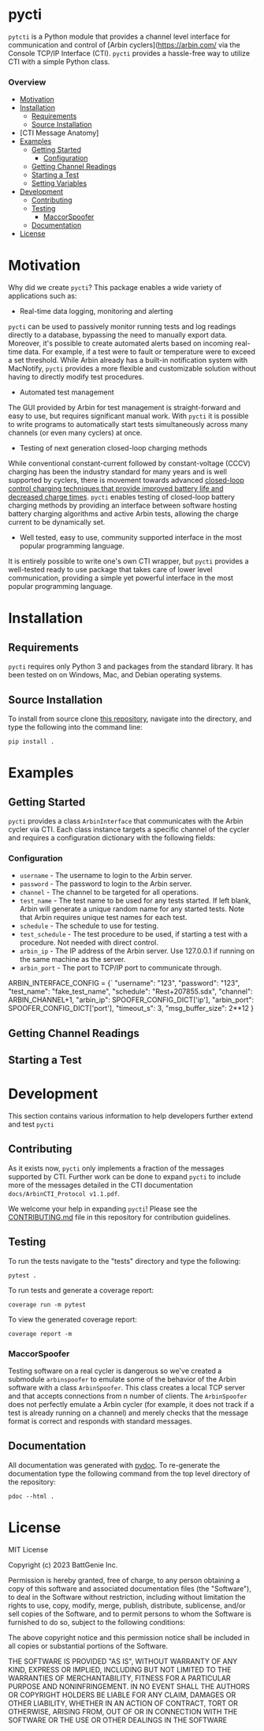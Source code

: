 # pycti

`pytcti` is a Python module that provides a channel level interface for communication and control of [Arbin cyclers](https://arbin.com/ via the Console TCP/IP Interface (CTI). `pycti` provides a hassle-free way to utilize CTI with a simple Python class.

### Overview

- [Motivation](#Motivation)
- [Installation](#Installation)
    - [Requirements](#Requirements)
    - [Source Installation](#source-installation)
- [CTI Message Anatomy]
- [Examples](#Examples)
  - [Getting Started](#getting-started)
    - [Configuration](#Configuration)
  - [Getting Channel Readings](#getting-channel-readings) 
  - [Starting a Test](#starting-a-test)
  - [Setting Variables](#setting-variables)
- [Development](#Dev)
  - [Contributing](#Contributing)
  - [Testing](#Testing)
    - [MaccorSpoofer](#MaccorSpoofer)
  - [Documentation](#Documentation)
- [License](#License)

# <a name="Motivation"></a>Motivation

Why did we create `pycti`? This package enables a wide variety of applications such as:

- Real-time data logging, monitoring and alerting

`pycti` can be used to passively monitor running tests and log readings directly to a database, bypassing the need to manually export data. Moreover, it's possible to create automated alerts based on incoming real-time data. For example, if a test were to fault or temperature were to exceed a set threshold. While Arbin already has a built-in notification system with MacNotify, `pycti` provides a more flexible and customizable solution without having to directly modify test procedures. 

- Automated test management

The GUI provided by Arbin for test management is straight-forward and easy to use, but requires significant manual work. With `pycti` it is possible to write programs to automatically start tests simultaneously across many channels (or even many cyclers) at once.

- Testing of next generation closed-loop charging methods

While conventional constant-current followed by constant-voltage (CCCV) charging has been the industry standard for many years and is well supported by cyclers, there is movement towards advanced [closed-loop control charging techniques that provide improved battery life and decreased charge times](https://battgenie.life/technology/). `pycti` enables testing of closed-loop battery charging methods by providing an interface between software hosting battery charging algorithms and active Arbin tests, allowing the charge current to be dynamically set.

- Well tested, easy to use, community supported interface in the most popular programming language. 

It is entirely possible to write one's own CTI wrapper, but `pycti` provides a well-tested ready to use package that takes care of lower level communication, providing a simple yet powerful interface in the most popular programming language. 

# <a name="Installation"></a>Installation

## <a name="Requirements"></a>Requirements

`pycti` requires only Python 3 and packages from the standard library. It has been tested on on Windows, Mac, and Debian operating systems.

## <a name="Source Installation"></a>Source Installation

To install from source clone [this repository](https://github.com/BattGenie/pycti), navigate into the directory, and type the following into the command line:

```
pip install .
```

# <a name="Examples"></a>Examples

## <a name="Getting Started"></a>Getting Started

`pycti` provides a class `ArbinInterface` that communicates with the Arbin cycler via CTI. Each class instance targets a specific channel of the cycler and requires a configuration dictionary with the following fields:

### <a name="Configuration"></a>Configuration

- `username` - The username to login to the Arbin server.
- `password` - The password to login to the Arbin server.
- `channel` - The channel to be targeted for all operations.
- `test_name` - The test name to be used for any tests started. If left blank, Arbin will generate a unique random name for any started tests. Note that Arbin requires unique test names for each test.
- `schedule` - The schedule to use for testing.
- `test_schedule` - The test procedure to be used, if starting a test with a procedure. Not needed with direct control.
- `arbin_ip` - The IP address of the Arbin server. Use 127.0.0.1 if running on the same machine as the server.
- `arbin_port` - The port to TCP/IP port to communicate through.

ARBIN_INTERFACE_CONFIG = {`
    "username": "123",
    "password": "123",
    "test_name": "fake_test_name",
    "schedule": "Rest+207855.sdx",
    "channel": ARBIN_CHANNEL+1,
    "arbin_ip": SPOOFER_CONFIG_DICT['ip'],
    "arbin_port": SPOOFER_CONFIG_DICT['port'],
    "timeout_s": 3,
    "msg_buffer_size": 2**12
}


## <a name="Readings"></a>Getting Channel Readings

## <a name="Test"></a>Starting a Test

# <a name="Dev"></a>Development

This section contains various information to help developers further extend and test `pycti`

## <a name="Contributing"></a>Contributing

As it exists now, `pycti` only implements a fraction of the messages supported by CTI. Further work can be done to expand `pycti` to include more of the messages detailed in the CTI documentation `docs/ArbinCTI_Protocol v1.1.pdf`.

We welcome your help in expanding `pycti`! Please see the [CONTRIBUTING.md](https://github.com/BattGenie/pycti/blob/main/CONTRIBUTING.md) file in this repository for contribution guidelines. 

## <a name="Testing"></a>Testing

To run the tests navigate to the "tests" directory and type the following:

```
pytest .
```

To run tests and generate a coverage report:

```
coverage run -m pytest
```

To view the generated coverage report:

```
coverage report -m 
```

### <a name="ArbinSpoofer"></a>MaccorSpoofer

Testing software on a real cycler is dangerous so we've created a submodule `arbinspoofer` to emulate some of the behavior of the Arbin software with a class `ArbinSpoofer`. This class creates a local TCP server and that accepts connections from n number of clients. The `ArbinSpoofer` does not perfectly emulate a Arbin cycler (for example, it does not track if a test is already running on a channel) and merely checks that the message format is correct and responds with standard messages. 

## <a name="Documentation"></a>Documentation

All documentation was generated with [pydoc](https://docs.python.org/3/library/pydoc.html). To re-generate the documentation type the following command from the top level directory of the repository:

```
pdoc --html .
```

# <a name="License"></a>License

MIT License

Copyright (c) 2023 BattGenie Inc. 

Permission is hereby granted, free of charge, to any person obtaining a copy
of this software and associated documentation files (the "Software"), to deal
in the Software without restriction, including without limitation the rights
to use, copy, modify, merge, publish, distribute, sublicense, and/or sell
copies of the Software, and to permit persons to whom the Software is
furnished to do so, subject to the following conditions:

The above copyright notice and this permission notice shall be included in all
copies or substantial portions of the Software.

THE SOFTWARE IS PROVIDED "AS IS", WITHOUT WARRANTY OF ANY KIND, EXPRESS OR
IMPLIED, INCLUDING BUT NOT LIMITED TO THE WARRANTIES OF MERCHANTABILITY,
FITNESS FOR A PARTICULAR PURPOSE AND NONINFRINGEMENT. IN NO EVENT SHALL THE
AUTHORS OR COPYRIGHT HOLDERS BE LIABLE FOR ANY CLAIM, DAMAGES OR OTHER
LIABILITY, WHETHER IN AN ACTION OF CONTRACT, TORT OR OTHERWISE, ARISING FROM,
OUT OF OR IN CONNECTION WITH THE SOFTWARE OR THE USE OR OTHER DEALINGS IN THE
SOFTWARE
